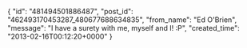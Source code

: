  {
   "id": "481494501886487",
   "post_id": "462493170453287_480677688634835",
   "from_name": "Ed O'Brien",
   "message": "I have a surety with me, myself and I!  :P",
   "created_time": "2013-02-16T00:12:20+0000"
 }
